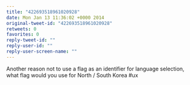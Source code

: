 ```yaml
---
title: "422693518961020928"
date: Mon Jan 13 11:36:02 +0000 2014
original-tweet-id: "422693518961020928"
retweets: 0
favorites: 0
reply-tweet-id: ""
reply-user-id: ""
reply-user-screen-name: ""
---
```

Another reason not to use a flag as an identifier for language selection, what flag would you use for North / South Korea #ux
